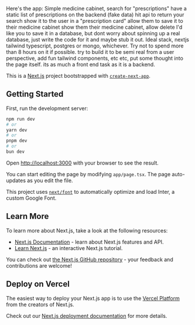 Here's the app:
Simple medicine cabinet,
search for "prescriptions"
have a static list of prescriptions on the backend (fake data)
hit api to return your search
show it to the user in a "prescription card"
allow them to save it to their medicine cabinet
show them their medicine cabinet, allow delete
I'd like you to save it in a database, but dont worry about spinning up a real database, just write the code for it and maybe stub it out.
Ideal stack, nextjs tailwind typescript, postgres or mongo, whichever.
Try not to spend more than 8 hours on it if possible.
try to build it to be semi real from a user perspective, add fun tailwind components, etc etc, put some thought into the page itself. its as much a front end task as it is a backend.


This is a [Next.js](https://nextjs.org/) project bootstrapped with [`create-next-app`](https://github.com/vercel/next.js/tree/canary/packages/create-next-app).

## Getting Started

First, run the development server:

```bash
npm run dev
# or
yarn dev
# or
pnpm dev
# or
bun dev
```

Open [http://localhost:3000](http://localhost:3000) with your browser to see the result.

You can start editing the page by modifying `app/page.tsx`. The page auto-updates as you edit the file.

This project uses [`next/font`](https://nextjs.org/docs/basic-features/font-optimization) to automatically optimize and load Inter, a custom Google Font.

## Learn More

To learn more about Next.js, take a look at the following resources:

- [Next.js Documentation](https://nextjs.org/docs) - learn about Next.js features and API.
- [Learn Next.js](https://nextjs.org/learn) - an interactive Next.js tutorial.

You can check out [the Next.js GitHub repository](https://github.com/vercel/next.js/) - your feedback and contributions are welcome!

## Deploy on Vercel

The easiest way to deploy your Next.js app is to use the [Vercel Platform](https://vercel.com/new?utm_medium=default-template&filter=next.js&utm_source=create-next-app&utm_campaign=create-next-app-readme) from the creators of Next.js.

Check out our [Next.js deployment documentation](https://nextjs.org/docs/deployment) for more details.
